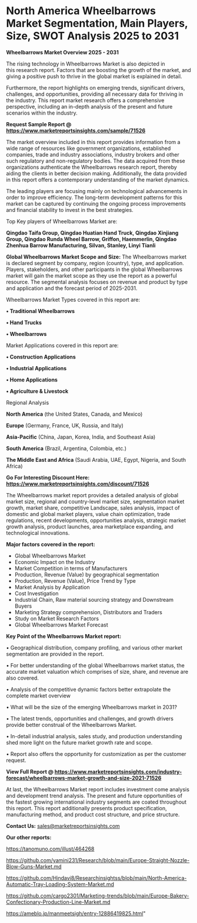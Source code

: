 # North America Wheelbarrows Market Segmentation, Main Players, Size, SWOT Analysis 2025 to 2031

<Strong> Wheelbarrows Market Overview 2025 - 2031</strong>

The rising technology in Wheelbarrows Market is also depicted in this research report. Factors that are boosting the growth of the market, and giving a positive push to thrive in the global market is explained in detail.

Furthermore, the report highlights on emerging trends, significant drivers, challenges, and opportunities, providing all necessary data for thriving in the industry. This report market research offers a comprehensive perspective, including an in-depth analysis of the present and future scenarios within the industry.

<strong>Request Sample Report @ <a href=https://www.marketreportsinsights.com/sample/71526>https://www.marketreportsinsights.com/sample/71526</a></strong>

The market overview included in this report provides information from a wide range of resources like government organizations, established companies, trade and industry associations, industry brokers and other such regulatory and non-regulatory bodies. The data acquired from these organizations authenticate the Wheelbarrows research report, thereby aiding the clients in better decision making. Additionally, the data provided in this report offers a contemporary understanding of the market dynamics.

The leading players are focusing mainly on technological advancements in order to improve efficiency. The long-term development patterns for this market can be captured by continuing the ongoing process improvements and financial stability to invest in the best strategies.

Top Key players of Wheelbarrows Market are:

<strong>Qingdao Taifa Group, Qingdao Huatian Hand Truck, Qingdao Xinjiang Group, Qingdao Runda Wheel Barrow, Griffon, Haemmerlin, Qingdao Zhenhua Barrow Manufacturing, Silvan, Stanley, Linyi Tianli</strong>

<strong><b>Global Wheelbarrows Market Scope and Size:</b></strong>
The Wheelbarrows market is declared segment by company, region (country), type, and application. Players, stakeholders, and other participants in the global Wheelbarrows market will gain the market scope as they use the report as a powerful resource. The segmental analysis focuses on revenue and product by type and application and the forecast period of 2025-2031.

Wheelbarrows Market Types covered in this report are:

<strong>• Traditional Wheelbarrows

• Hand Trucks

• Wheelbarrows</strong>

Market Applications covered in this report are:

<strong>• Construction Applications

• Industrial Applications

• Home Applications

• Agriculture & Livestock</strong> 

Regional Analysis

<strong>North America</strong> (the United States, Canada, and Mexico)

<strong>Europe</strong> (Germany, France, UK, Russia, and Italy)

<strong>Asia-Pacific</strong> (China, Japan, Korea, India, and Southeast Asia)

<strong>South America</strong> (Brazil, Argentina, Colombia, etc.)

<strong>The Middle East and Africa</strong> (Saudi Arabia, UAE, Egypt, Nigeria, and South Africa)

<strong>Go For Interesting Discount Here: <a href=https://www.marketreportsinsights.com/discount/71526>https://www.marketreportsinsights.com/discount/71526</a></strong>

The Wheelbarrows market report provides a detailed analysis of global market size, regional and country-level market size, segmentation market growth, market share, competitive Landscape, sales analysis, impact of domestic and global market players, value chain optimization, trade regulations, recent developments, opportunities analysis, strategic market growth analysis, product launches, area marketplace expanding, and technological innovations.

<strong><b>Major factors covered in the report:</b></strong>
<ul>
  <li>Global Wheelbarrows Market </li>
  <li>Economic Impact on the Industry</li>
  <li>Market Competition in terms of Manufacturers</li>
  <li>Production, Revenue (Value) by geographical segmentation</li>
  <li>Production, Revenue (Value), Price Trend by Type</li>
  <li>Market Analysis by Application</li>
  <li>Cost Investigation</li>
  <li>Industrial Chain, Raw material sourcing strategy and Downstream Buyers</li>
  <li>Marketing Strategy comprehension, Distributors and Traders</li>
  <li>Study on Market Research Factors</li>
  <li>Global Wheelbarrows Market Forecast</li>
</ul>

<strong><b>Key Point of the Wheelbarrows Market report:</b></strong>

• Geographical distribution, company profiling, and various other market segmentation are provided in the report.

• For better understanding of the global Wheelbarrows market status, the accurate market valuation which comprises of size, share, and revenue are also covered.

• Analysis of the competitive dynamic factors better extrapolate the complete market overview

• What will be the size of the emerging Wheelbarrows market in 2031?

• The latest trends, opportunities and challenges, and growth drivers provide better construal of the Wheelbarrows Market.

• In-detail industrial analysis, sales study, and production understanding shed more light on the future market growth rate and scope.

• Report also offers the opportunity for customization as per the customer request.

<strong><b>View Full Report @ <a href=https://www.marketreportsinsights.com/industry-forecast/wheelbarrows-market-growth-and-size-2021-71526>https://www.marketreportsinsights.com/industry-forecast/wheelbarrows-market-growth-and-size-2021-71526</a></b></strong>


At last, the Wheelbarrows Market report includes investment come analysis and development trend analysis. The present and future opportunities of the fastest growing international industry segments are coated throughout this report. This report additionally presents product specification, manufacturing method, and product cost structure, and price structure.

<strong>Contact Us:</strong>
sales@marketreportsinsights.com

<strong>Our other reports:</strong>

<a href=https://tanomuno.com/illust/464268>https://tanomuno.com/illust/464268</a>

<a href=https://github.com/yamini231/Research/blob/main/Europe-Straight-Nozzle-Blow-Guns-Market.md>https://github.com/yamini231/Research/blob/main/Europe-Straight-Nozzle-Blow-Guns-Market.md</a>

<a href=https://github.com/Hindavi8/Researchinsightss/blob/main/North-America-Automatic-Tray-Loading-System-Market.md>https://github.com/Hindavi8/Researchinsightss/blob/main/North-America-Automatic-Tray-Loading-System-Market.md</a>

<a href=https://github.com/cargo2301/Marketing-trends/blob/main/Europe-Bakery-Confectionary-Production-Line-Market.md>https://github.com/cargo2301/Marketing-trends/blob/main/Europe-Bakery-Confectionary-Production-Line-Market.md</a>

<a href=https://ameblo.jp/manmeetsigh/entry-12886419825.html>https://ameblo.jp/manmeetsigh/entry-12886419825.html</a>"
